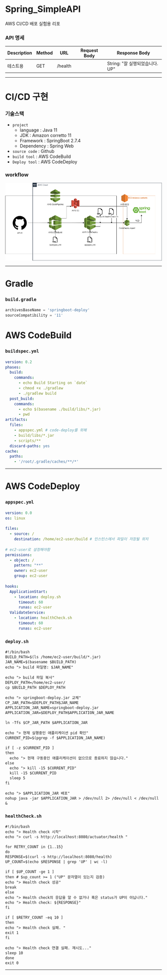 # Spring_SimpleAPI
AWS CI/CD 배포 실험용 리포

### API 명세
| Description | Method | URL     | Request Body           | Response Body |
|------------|--------|---------|------------------------|---------------|
| 테스트용       | GET         | /health |                 | String: "잘 실행되었습니다. UP" |
---
# CI/CD 구현

### 기술스택
- `project`
  - language : Java 11
  - JDK : Amazon corretto 11
  - Framework : SpringBoot 2.7.4
  - Dependency : Spring Web
- `source code` : Github
- `build tool` : AWS CodeBuild
- `Deploy tool` : AWS CodeDeploy

### workflow
![workflowchart.png](workflowchart.png)

---
# Gradle
### `build.gradle`
```gradle
archivesBaseName = 'springboot-deploy'
sourceCompatibility = '11'
```

# AWS CodeBuild
### `buildspec.yml`
```yaml
version: 0.2
phases:
  build:
    commands:
      - echo Build Starting on `date`
      - chmod +x ./gradlew
      - ./gradlew build
  post_build:
    commands:
      - echo $(basename ./build/libs/*.jar)
      - pwd
artifacts:
  files:
    - appspec.yml # code-deploy를 위해
    - build/libs/*.jar
    - scripts/**
  discard-paths: yes
cache:
  paths:
    - '/root/.gradle/caches/**/*'
```

---
# AWS CodeDeploy
### `appspec.yml`
```yaml
version: 0.0
os: linux

files:
  - source: /
    destination: /home/ec2-user/build # 인스턴스에서 파일이 저장될 위치

# ec2-user로 설정해야함
permissions:
  - object: /
    pattern: "**"
    owner: ec2-user
    group: ec2-user

hooks:
  ApplicationStart:
    - location: deploy.sh
      timeout: 60
      runas: ec2-user
  ValidateService:
    - location: healthCheck.sh
      timeout: 60
      runas: ec2-user
```

### `deploy.sh`
```shell
#!/bin/bash
BUILD_PATH=$(ls /home/ec2-user/build/*.jar)
JAR_NAME=$(basename $BUILD_PATH)
echo "> build 파일명: $JAR_NAME"

echo "> build 파일 복사"
DEPLOY_PATH=/home/ec2-user/
cp $BUILD_PATH $DEPLOY_PATH

echo "> springboot-deploy.jar 교체"
CP_JAR_PATH=$DEPLOY_PATH$JAR_NAME
APPLICATION_JAR_NAME=springboot-deploy.jar
APPLICATION_JAR=$DEPLOY_PATH$APPLICATION_JAR_NAME

ln -Tfs $CP_JAR_PATH $APPLICATION_JAR

echo "> 현재 실행중인 애플리케이션 pid 확인"
CURRENT_PID=$(pgrep -f $APPLICATION_JAR_NAME)

if [ -z $CURRENT_PID ]
then
  echo "> 현재 구동중인 애플리케이션이 없으므로 종료하지 않습니다."
else
  echo "> kill -15 $CURRENT_PID"
  kill -15 $CURRENT_PID
  sleep 5
fi

echo "> $APPLICATION_JAR 배포"
nohup java -jar $APPLICATION_JAR > /dev/null 2> /dev/null < /dev/null &
```

### `healthCheck.sh`
```shell
#!/bin/bash
echo "> Health check 시작"
echo "> curl -s http://localhost:8080/actuator/health "

for RETRY_COUNT in {1..15}
do
RESPONSE=$(curl -s http://localhost:8080/health)
UP_COUNT=$(echo $RESPONSE | grep 'UP' | wc -l)

if [ $UP_COUNT -ge 1 ]
then # $up_count >= 1 ("UP" 문자열이 있는지 검증)
echo "> Health check 성공"
break
else
echo "> Health check의 응답을 알 수 없거나 혹은 status가 UP이 아닙니다."
echo "> Health check: ${RESPONSE}"
fi

if [ $RETRY_COUNT -eq 10 ]
then
echo "> Health check 실패. "
exit 1
fi

echo "> Health check 연결 실패. 재시도..."
sleep 10
done
exit 0
```
---
